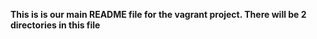 **This is is our main README file for the vagrant project. There will be 2 directories in this file**
